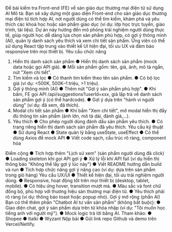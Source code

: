 Đề bài kiểm tra Front-end (FE) về sàn giáo dục thương mại điện tử sử dụng AI
Mô tả:
Bạn sẽ xây dựng một giao diện Front-end cho sàn giáo dục thương mại điện tử tích hợp AI, nơi người dùng có thể tìm kiếm, khám phá và yêu thích các khoá học hoặc sản phẩm giáo dục (ví dụ: lớp học trực tuyến, giáo trình, tài liệu).
Dự án này hướng đến mô phỏng trải nghiệm người dùng thực tế, giúp người học dễ dàng lựa chọn sản phẩm phù hợp, có gợi ý thông minh (AI), quản lý danh sách yêu thích và xem chi tiết sản phẩm.
Ứng viên có thể sử dụng React tập trung vào thiết kế UI hiện đại, tối ưu UX và đảm bảo responsive trên mọi thiết bị.
Yêu cầu chức năng
1. Hiển thị danh sách sản phẩm
●	Hiển thị danh sách sản phẩm (mock data hoặc gọi API giả).
●	Mỗi sản phẩm gồm: tên, giá, ảnh, mô tả ngắn, nút "Xem chi tiết".
2. Tìm kiếm và lọc
●	Có thanh tìm kiếm theo tên sản phẩm.
●	Có bộ lọc giá (ví dụ: <500K, 500K–1 triệu, >1 triệu).
3. Gợi ý thông minh (AI)
●	Thêm nút "Gợi ý sản phẩm phù hợp".
●	Khi bấm, FE gọi API /api/suggestions?userId=xxx, giả lập trả về danh sách sản phẩm gợi ý (có thể hardcode).
●	Gợi ý dựa trên "hành vi người dùng" (ví dụ: đã xem, đã thích).
4. Modal chi tiết sản phẩm
●	Khi bấm "Xem chi tiết", mở modal hiển thị đầy đủ thông tin sản phẩm (ảnh lớn, mô tả dài, đánh giá,...).
5. Yêu thích
●	Cho phép người dùng đánh dấu sản phẩm yêu thích.
●	Có trang riêng hiển thị danh sách sản phẩm đã yêu thích.
Yêu cầu kỹ thuật
●	Sử dụng React 
●	State quản lý bằng useState, useEffect
●	Có thể dùng Axios để mock API
●	Viết code sạch, cấu trúc rõ ràng, component hóa

Điểm cộng
●	Tích hợp thêm "Lịch sử xem" (sản phẩm người dùng đã click)
●	Loading skeleton khi gọi API gợi ý
●	Xử lý lỗi khi API fail (ví dụ hiển thị thông báo "Không thể lấy gợi ý lúc này")
●	Viết README hướng dẫn build và run
●	Tích hợp chức năng gợi ý nâng cao (ví dụ: dựa trên sản phẩm trong giỏ hàng)
Yêu cầu UX/UI
●	Thiết kế hiện đại, tối ưu trải nghiệm người dùng.
●	Responsive, hoạt động tốt trên mọi thiết bị (desktop, tablet, mobile).
●	Có hiệu ứng hover, transition mượt mà.
●	Màu sắc và font chữ đồng bộ, phù hợp với thương hiệu sàn thương mại điện tử.
●	Yêu thích phải rõ ràng (ví dụ: thông báo toast hoặc popup nhỏ).
Gợi ý mở rộng (phần AI)
Bạn có thể thêm phần "Chatbot AI tư vấn sản phẩm" (không bắt buộc):
●	Giao diện chat, gợi ý sản phẩm dựa trên từ khóa nhập (ví dụ: "Tôi muốn học tiếng anh với người mỹ").
●	Mock logic trả lời bằng AI.
Tham khảo:
●	Shopee
●	Italki
●	Wyzant
Nộp bài
●	Gửi link repo Github và demo trên Vercel/Netlify.


